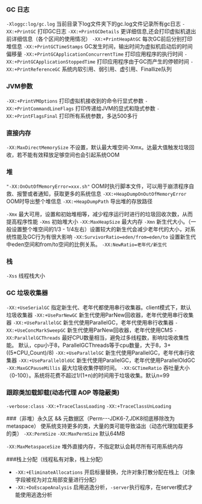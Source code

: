 

### GC 日志
`-Xloggc:log/gc.log` 当前目录下log文件夹下的gc.log文件记录所有gc日志
`-XX:+PrintGC` 打印GC日志
`-XX:+PrintGCDetails` 更详细信息,还会打印虚拟机退出前详细信息（各个区间的使用情况）
`-XX:+PrintHeapAtGC` 每次GC前后分别打印堆信息
`-XX:+PrintGCTimeStamps` GC发生时间，输出时间为虚拟机启动后的时间偏移量
`-XX:+PrintGCApplicationConcurrentTime` 打印应用程序的执行时间
`-XX:+PrintGCApplicationStoppedTime` 打印应用程序由于GC而产生的停顿时间
`-XX:+PrintReferenceGC` 系统内软引用、弱引用、虚引用、Finallize队列

### JVM参数
`-XX:+PrintVMOptions` 打印虚拟机接收到的命令行显式参数
`-XX:+PrintCommandLineFlags` 打印传递给JVM的显式和隐式参数
`-XX:+PrintFlagsFinal` 打印所有系统参数，多达500多行

### 直接内存
`-XX:MaxDirectMemorySize` 不设置，默认最大堆空间-Xmx。达最大值触发垃圾回收，若不能有效释放足够空间也会引起系统OOM

### 堆
`"-XX:OnOutOfMemoryError=xxx.sh"` OOM时执行脚本文件，可以用于崩溃程序自救、报警或者通知，获取更多的系统信息
`-XX:+HeapDumpOnOutOfMemoryError` OOM时导出整个堆信息
`-XX:+HeapDumpPath` 导出堆的存放路径

`-Xmx` 最大可用，设置和初始堆相等，减少程序运行时进行的垃圾回收次数，从而提高程序性能
`-Xms` 初始堆大小
`-XX:MaxHeapSize` 最大内存
`-Xmn` 新生代大小。（一般设置整个堆空间的1/3 - 1/4左右）设置较大的新生代会减少老年代的大小，对系统性能及GC行为有很大影响
`-XX:SurvivorRatio=eden/from=eden/to` 设置新生代中eden空间和from/to空间的比例关系。
`-XX:NewRatio=老年代/新生代`

### 栈
`-Xss` 线程栈大小

### GC 垃圾收集器
`-XX:+UseSerialGC` 指定新生代、老年代都使用串行收集器。client模式下，默认垃圾收集器
`-XX:+UseParNewGC` 新生代使用ParNew回收器，老年代使用串行收集器
`-XX:+UseParallelGC` 新生代使用ParallelGC，老年代使用串行收集器
`-XX:+UseConcMarkSweepGC` 新生代使用ParNew回收器，老年代使用CMS
    `-XX:ParallelGCThreads` 最好CPU数量相当，避免过多线程数，影响垃圾收集性能。
        默认，cpu小于8，ParallelGCThreads等于cpu数量，大于8，3+((5*CPU_Count)/8)
`-XX:+UseParallelGC` 新生代使用ParallelGC，老年代串行收集器
`-XX:+UseParallelOldGC` 新生代使用ParallelGC，老年代使用ParallelOldGC
    `-XX:MaxGCPauseMillis` 最大垃圾收集停顿时间。
    `-XX:GCTimeRatio` 吞吐量大小（0-100）。系统将花费不超过1/(1+n)的时间用于垃圾收集。默认n=99

### 跟踪类加载卸载(动态代理 AOP 等隐蔽类)
`-verbose:class`
`-XX:+TraceClassLoading` 
`-XX:+TraceClassUnLoading`

###（非堆）永久区 && 元数据区（Perm---JDK6-7,JDK8彻底移除改为metaspace）
使系统支持更多的类，大量的类可能导致溢出（动态代理加载更多的类）
`-XX:PermSize` 
`-XX:MaxPermSize` 默认64MB

`-XX:MaxMetaspaceSize` 堆外直接内存，不指定默认会耗尽所有可用系统内存

###栈上分配（线程私有对象，栈上分配）
* `-XX:+EliminateAllocations` 开启标量替换，允许对象打散分配在栈上（对象字段被视为对立局部变量进行分配）
* `-XX:+DoEscapeAnalysis` 启用逃逸分析，`-server`执行程序，在server模式才能使用逃逸分析
